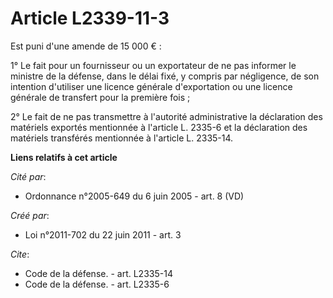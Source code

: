 # Article L2339-11-3

Est puni d'une amende de 15 000 € : 

1° Le fait pour un fournisseur ou un exportateur de ne pas informer le ministre de la défense, dans le délai fixé, y compris
par négligence, de son intention d'utiliser une licence générale d'exportation ou une licence générale de transfert pour la
première fois ; 

2° Le fait de ne pas transmettre à l'autorité administrative la déclaration des matériels exportés mentionnée à l'article L.
2335-6 et la déclaration des matériels transférés mentionnée à l'article L. 2335-14.

**Liens relatifs à cet article**

_Cité par_:

  - Ordonnance n°2005-649 du 6 juin 2005 - art. 8 (VD)

_Créé par_:

  - Loi n°2011-702 du 22 juin 2011 - art. 3

_Cite_:

  - Code de la défense. - art. L2335-14
  - Code de la défense. - art. L2335-6
